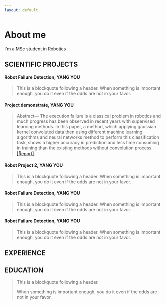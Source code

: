 ```yaml
---
layout: default
---
```

<!--
Text can be **bold**, _italic_, or ~~strikethrough~~.

[Link to another page](./another-page.html).

**Report**[Report](./assets/reports/Robot_failure.pdf).

There should be whitespace between paragraphs. We recommend including a README, or a file with information about your project. -->

# About me

I'm a MSc student in Robotics

## SCIENTIFIC PROJECTS
#### Robot Failure Detection, **YANG YOU**
<!-- *   This is an unordered list following a header.
*   This is an unordered list following a header.
*   This is an unordered list following a header.
*  [Report](./assets/reports/Robot_failure.pdf). -->

> This is a blockquote following a header.
> When something is important enough, you do it even if the odds are not in your favor.

#### Project demonstrate, **YANG YOU**



> Abstract— The execution failure is a classical problem in
robotics and much progress has been observed in recent
years with supervised learning methods. In this paper, a
method, which applying gaussian kernel convoluted data
then using different machine learning algorithms and neural
networks method to perform this classification task, shows
a higher accuracy in prediction and less time consuming in
training than the existing methods without convolution process.
> [[Report]](./assets/reports/Robot_failure.pdf).

#### Robot Project 2, **YANG YOU**
<!-- *   This is an unordered list following a header.
*   This is an unordered list following a header.
*   This is an unordered list following a header.
*  [Report](./assets/reports/Robot_failure.pdf). -->

> This is a blockquote following a header.
> When something is important enough, you do it even if the odds are not in your favor.

#### Robot Failure Detection, **YANG YOU**
<!-- *   This is an unordered list following a header.
*   This is an unordered list following a header.
*   This is an unordered list following a header.
*  [Report](./assets/reports/Robot_failure.pdf). -->

> This is a blockquote following a header.
> When something is important enough, you do it even if the odds are not in your favor.

#### Robot Failure Detection, **YANG YOU**
<!-- *   This is an unordered list following a header.
*   This is an unordered list following a header.
*   This is an unordered list following a header.
*  [Report](./assets/reports/Robot_failure.pdf). -->

> This is a blockquote following a header.
> When something is important enough, you do it even if the odds are not in your favor.










## EXPERIENCE

<!-- ```js
// Javascript code with syntax highlighting.
var fun = function lang(l) {
  dateformat.i18n = require('./lang/' + l)
  return true;
}
```

```ruby
# Ruby code with syntax highlighting
GitHubPages::Dependencies.gems.each do |gem, version|
  s.add_dependency(gem, "= #{version}")
end
``` -->
## EDUCATION

> This is a blockquote following a header.
>
> When something is important enough, you do it even if the odds are not in your favor.


<!--
#### Header 4

*   This is an unordered list following a header.
*   This is an unordered list following a header.
*   This is an unordered list following a header.

##### Header 5

1.  This is an ordered list following a header.
2.  This is an ordered list following a header.
3.  This is an ordered list following a header.

###### Header 6

| head1        | head two          | three |
|:-------------|:------------------|:------|
| ok           | good swedish fish | nice  |
| out of stock | good and plenty   | nice  |
| ok           | good `oreos`      | hmm   |
| ok           | good `zoute` drop | yumm  |

### There's a horizontal rule below this.

* * *

### Here is an unordered list:

*   Item foo
*   Item bar
*   Item baz
*   Item zip

### And an ordered list:

1.  Item one
1.  Item two
1.  Item three
1.  Item four

### And a nested list:

- level 1 item
  - level 2 item
  - level 2 item
    - level 3 item
    - level 3 item
- level 1 item
  - level 2 item
  - level 2 item
  - level 2 item
- level 1 item
  - level 2 item
  - level 2 item
- level 1 item

### Small image

![Octocat](https://assets-cdn.github.com/images/icons/emoji/octocat.png)

### Large image

![Branching](https://guides.github.com/activities/hello-world/branching.png)


### Definition lists can be used with HTML syntax.

<dl>
<dt>Name</dt>
<dd>Godzilla</dd>
<dt>Born</dt>
<dd>1952</dd>
<dt>Birthplace</dt>
<dd>Japan</dd>
<dt>Color</dt>
<dd>Green</dd>
</dl>

```
Long, single-line code blocks should not wrap. They should horizontally scroll if they are too long. This line should be long enough to demonstrate this.
```

```
The final element.
``` -->
